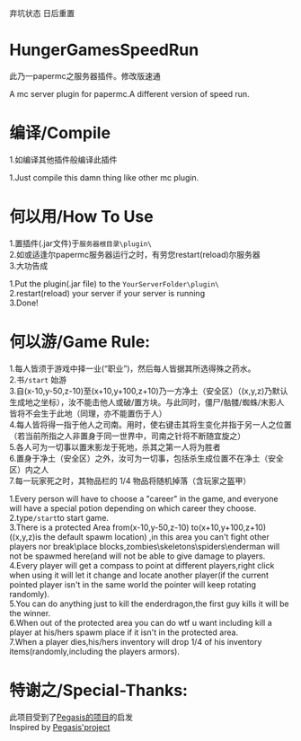 弃坑状态 日后重置

# HungerGamesSpeedRun
此乃一papermc之服务器插件。修改版速通

A  mc server plugin for papermc.A different version of speed run.

# 编译/Compile
1.如编译其他插件般编译此插件  

1.Just compile this damn thing like other mc plugin.

# 何以用/How To Use
1.置插件(.jar文件)于`服务器根目录\plugin\`  
2.如或适逢尔papermc服务器运行之时，有劳您restart(reload)尔服务器   
3.大功告成  
  
1.Put the plugin(.jar file) to the `YourServerFolder\plugin\`  
2.restart(reload) your server if your server is running  
3.Done!  

# 何以游/Game Rule:
1.每人皆须于游戏中择一业(“职业”)，然后每人皆据其所选得殊之药水。  
2.书`/start` 始游  
3.自(x-10,y-50,z-10)至(x+10,y+100,z+10)乃一方净土（安全区）（(x,y,z)乃默认生成地之坐标），汝不能击他人或破/置方块。与此同时，僵尸/骷髅/蜘蛛/末影人 皆将不会生于此地（同理，亦不能置伤于人）  
4.每人皆将得一指于他人之司南。用时，使右键击其将生变化并指于另一人之位置（若当前所指之人非置身于同一世界中，司南之针将不断随宜旋之）  
5.各人可为一切事以置末影龙于死地，杀其之第一人将为胜者  
6.置身于净土（安全区）之外，汝可为一切事，包括杀生成位置不在净土（安全区）内之人  
7.每一玩家死之时，其物品栏的 1/4 物品将随机掉落（含玩家之盔甲）  

1.Every person will have to choose a "career" in the game, and everyone will have a special potion depending on which career they choose.  
2.type`/start`to start game.  
3.There is a protected Area from(x-10,y-50,z-10) to(x+10,y+100,z+10) ((x,y,z)is the default spawm location) ,in this area you can't fight other players nor break\place blocks,zombies\skeletons\spiders\enderman will not be spawmed here(and will not be able to give damage to players.  
4.Every player will get a compass to point at different players,right click when using it will let it change and locate another player(if the current pointed player isn't in the same world the pointer will keep rotating randomly).  
5.You can do anything just to kill the enderdragon,the first guy kills it will be the winner.  
6.When out of the protected area you can do wtf u want including kill a player at his/hers spawm place if it isn't in the protected area.  
7.When a player dies,his/hers inventory will drop 1/4 of his inventory items(randomly,including the players armors).  

# 特谢之/Special-Thanks:
此项目受到了[Pegasis的项目](https://github.com/PegasisForever/mc_team_speedrun)的启发  
Inspired by [Pegasis'project](https://github.com/PegasisForever/mc_team_speedrun)
